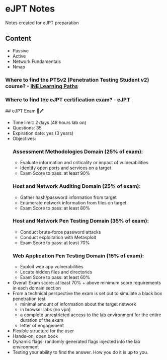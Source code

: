 # eJPT Notes

Notes created for eJPT preparation

## Content 
- Passive
- Active
- Network Fundamentals
- Nmap



### Where to find the PTSv2 (Penetration Testing Student v2) course? - [INE Learning Paths​](https://my.ine.com/learning-paths)
### Where to find the eJPT certification exam? - [eJPT](https://security.ine.com/certifications/ejpt-certification/)​

​## eJPT Exam 📄🖊️

- Time limit: 2 days (48 hours lab on)
- Questions: 35
- Expiration date: yes (3 years)
- Objectives:
  ### Assessment Methodologies Domain (25% of exam):
    - Evaluate information and criticality or impact of vulnerabilities
    - Identify open ports and services on a target
    - Exam Score to pass: at least 90%
  ### Host and Network Auditing Domain (25% of exam):
    - Gather hash/password information from target
    - Enumerate network information from files on target
    - Exam Score to pass: at least 80%
  ### Host and Network Pen Testing Domain (35% of exam):
    - Conduct brute-force password attacks
    - Conduct exploitation with Metasploit
    - Exam Score to pass: at least 70%
  ### Web Application Pen Testing Domain (15% of exam):
    - Exploit web app vulnerabilities
    - Locate hidden files and directories
    - Exam Score to pass: at least 60%
- Overall Exam score: at least 70% + above minimum score requirements in each domain section
- From a technical perspective the exam is set out to simulate a black box penetration test
    - minimal amount of information about the target network
    - in browser labs (no vpn)
    - a complete unrestricted access to the lab environment for the entire duration of the exam
    - letter of engagement
- Flexible structure for the user
- Hands-on, open book
- Dynamic flags: randomly generated flags injected into the lab environment
- Testing your ability to find the answer. How you do it is up to you.
